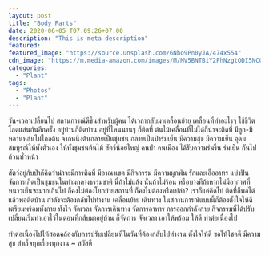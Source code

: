 ```yaml
---
layout: post
title: "Body Parts"
date: 2020-06-05 T07:09:26+07:00
description: "This is meta description"
featured:
featured_image: "https://source.unsplash.com/6Nbo9Pn0yJA/474x554"
cdn_image: "https://m.media-amazon.com/images/M/MV5BNTBiY2FhNzgtODI5NC00MTEzLTg1MzEtNmZhNzAyYWFlMGZkXkEyXkFqcGdeQXVyMTQxNzMzNDI@.jpg"
categories:
  - "Plant"
tags:
  - "Photos"
  - "Plant"
---
```


วัน-เวลาเปลี่ยนไป สถานการณ์ดีขึ้นสำหรับผู้คน ได้เวลากลับมาเคลื่อนย้าย เคลื่อนที่ทำอะไรๆ ใช้ชีวิตโลดแล่นกันอีกครั้ง อยู่บ้านก็ติดบ้าน อยู่ที่ไหนนานๆ ก็ติดที่ ต้นไม้เคลื่อนที่ไม่ได้ก็น่าจะติดที่ มีลูก-มีหลานหล่นไม่ไกลต้น จากหนึ่งต้นกลายเป็นชุมชน กลายเป็นป่าร่มเย็น มีความสุข มีความเย็น อุดมสมบูรณ์ให้ทั้งตัวเอง ให้ทั้งชุมชนต้นไม้ สัตว์น้อยใหญ่ คนป่า คนเมือง ได้รับความร่มรื่น ร่มเย็น กันไปถ้วนทั่วหน้า

สัตว์อยู่กับป่าก็คิดว่าน่าจะมีการติดที่ มีอาณาเขต มีกิจกรรม มีความผูกพัน รักและเอื้ออาทร แบ่งปัน จัดการเกิดเป็นชุมชนในท่ามกลางธรรมชาติ นี่ถ้าไม่แล้ง นั่นถ้าไม่ร้อน หรือบางทีถ้าหากไม่มีอากาศที่หนาวเย็นซะมากเกินไป ก็คงไม่ต้องโยกย้ายสถานที่ ก็คงไม่ต้องหรือเปล่า? เราก็แค่คิดไป ติดที่ก็พอได้ แล้วพอติดบ้าน กำลังจะต้องกลับไปทำงาน เคลื่อนย้าย เดินทาง ในสถานการณ์แบบนี้ก็ต้องตั้งใจให้ดี เตรียมพร้อมทั้งกาย ทั้งใจ จัดเวลา จัดการเดินทาง จัดการอาหาร การออกกำลังกาย กิจกรรมที่ได้ปรับเปลี่ยนเริ่มทำเอาไว้ในตอนที่กลับมาอยู่บ้าน ก็จัดการ จัดเวลา เอาให้พร้อม ให้ดี ทำต่อเนื่องไป

ทำต่อเนื่องไปให้สอดคล้องกับการปรับเปลี่ยนที่ในวันที่ต้องกลับไปทำงาน ตั้งใจให้ดี ขอให้โชคดี มีความสุข สำเร็จทุกเรื่องทุกงาน ~ สวัสดี

